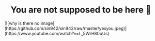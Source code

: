 <h1 align='center'> You are not supposed to be here 🫵</h1>
[![why is there no image](https://github.com/sin942/sin942/raw/master/yesyou.jpeg)](https://www.youtube.com/watch?v=L_5WrH80uUs)
